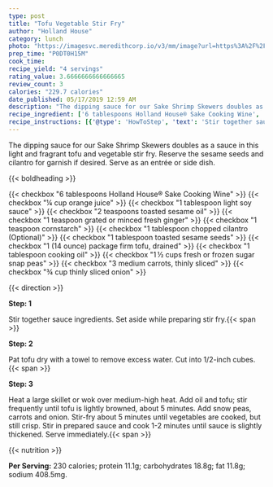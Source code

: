 ```yaml
---
type: post
title: "Tofu Vegetable Stir Fry"
author: "Holland House"
category: lunch
photo: "https://imagesvc.meredithcorp.io/v3/mm/image?url=https%3A%2F%2Fimages.media-allrecipes.com%2Fuserphotos%2F998883.jpg"
prep_time: "P0DT0H15M"
cook_time: 
recipe_yield: "4 servings"
rating_value: 3.6666666666666665
review_count: 3
calories: "229.7 calories"
date_published: 05/17/2019 12:59 AM
description: "The dipping sauce for our Sake Shrimp Skewers doubles as a sauce in this light and fragrant tofu and vegetable stir fry. Reserve the sesame seeds and cilantro for garnish if desired. Serve as an entrée or side dish."
recipe_ingredient: ['6 tablespoons Holland House® Sake Cooking Wine', '¼ cup orange juice', '1 tablespoon light soy sauce', '2 teaspoons toasted sesame oil', '1 teaspoon grated or minced fresh ginger', '1 teaspoon cornstarch', '1 tablespoon chopped cilantro', '1 tablespoon toasted sesame seeds', '1 (14 ounce) package firm tofu, drained', '1 tablespoon cooking oil', '1\u2009½ cups fresh or frozen sugar snap peas', '3 medium carrots, thinly sliced', '¾ cup thinly sliced onion']
recipe_instructions: [{'@type': 'HowToStep', 'text': 'Stir together sauce ingredients. Set aside while preparing stir fry.\n'}, {'@type': 'HowToStep', 'text': 'Pat tofu dry with a towel to remove excess water. Cut into 1/2-inch cubes.\n'}, {'@type': 'HowToStep', 'text': 'Heat a large skillet or wok over medium-high heat. Add oil and tofu; stir frequently until tofu is lightly browned, about 5 minutes. Add snow peas, carrots and onion. Stir-fry about 5 minutes until vegetables are cooked, but still crisp. Stir in prepared sauce and cook 1-2 minutes until sauce is slightly thickened. Serve immediately.\n'}]
---
```


The dipping sauce for our Sake Shrimp Skewers doubles as a sauce in this light and fragrant tofu and vegetable stir fry. Reserve the sesame seeds and cilantro for garnish if desired. Serve as an entrée or side dish. 

{{< boldheading >}}

{{< checkbox "6 tablespoons Holland House® Sake Cooking Wine" >}}
{{< checkbox "¼ cup orange juice" >}}
{{< checkbox "1 tablespoon light soy sauce" >}}
{{< checkbox "2 teaspoons toasted sesame oil" >}}
{{< checkbox "1 teaspoon grated or minced fresh ginger" >}}
{{< checkbox "1 teaspoon cornstarch" >}}
{{< checkbox "1 tablespoon chopped cilantro  (Optional)" >}}
{{< checkbox "1 tablespoon toasted sesame seeds" >}}
{{< checkbox "1 (14 ounce) package firm tofu, drained" >}}
{{< checkbox "1 tablespoon cooking oil" >}}
{{< checkbox "1 ½ cups fresh or frozen sugar snap peas" >}}
{{< checkbox "3 medium carrots, thinly sliced" >}}
{{< checkbox "¾ cup thinly sliced onion" >}}


{{< direction >}}

**Step: 1**

Stir together sauce ingredients. Set aside while preparing stir fry.{{< span >}}

**Step: 2**

Pat tofu dry with a towel to remove excess water. Cut into 1/2-inch cubes.{{< span >}}

**Step: 3**

Heat a large skillet or wok over medium-high heat. Add oil and tofu; stir frequently until tofu is lightly browned, about 5 minutes. Add snow peas, carrots and onion. Stir-fry about 5 minutes until vegetables are cooked, but still crisp. Stir in prepared sauce and cook 1-2 minutes until sauce is slightly thickened. Serve immediately.{{< span >}}

{{< nutrition >}}

**Per Serving:** 230 calories; protein 11.1g; carbohydrates 18.8g; fat 11.8g; sodium 408.5mg.